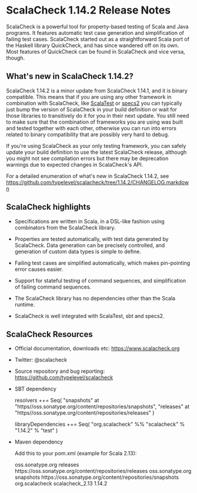 # ScalaCheck 1.14.2 Release Notes

ScalaCheck is a powerful tool for property-based testing of Scala and Java
programs. It features automatic test case generation and simplification of
failing test cases. ScalaCheck started out as a straightforward Scala port of
the Haskell library QuickCheck, and has since wandered off on its own. Most
features of QuickCheck can be found in ScalaCheck and vice versa, though.

## What's new in ScalaCheck 1.14.2?

ScalaCheck 1.14.2 is a minor update from ScalaCheck 1.14.1, and it is
binary compatible. This means that if you are using any other
framework in combination with ScalaCheck, like
[ScalaTest](http://www.scalatest.org/) or [specs2](http://specs2.org/)
you can typically just bump the version of ScalaCheck in your build
definition or wait for those libraries to transitively do it for you in
their next update.  You still need to make sure that the combination of
frameworks you are using was built and tested together with each other,
otherwise you can run into errors related to binary compatibility that
are possibly very hard to debug.

If you're using ScalaCheck as your only testing framework, you can
safely update your build definition to use the latest ScalaCheck
release, although you might not see compilation errors but there may be
deprecation warnings due to expected changes in ScalaCheck's API.

For a detailed enumeration of what's new in ScalaCheck 1.14.2, see
https://github.com/typelevel/scalacheck/tree/1.14.2/CHANGELOG.markdown

## ScalaCheck highlights

  * Specifications are written in Scala, in a DSL-like fashion using
    combinators from the ScalaCheck library.

  * Properties are tested automatically, with test data generated by
    ScalaCheck. Data generation can be precisely controlled, and generation
    of custom data types is simple to define.

  * Failing test cases are simplified automatically, which makes pin-pointing
    error causes easier.

  * Support for stateful testing of command sequences, and simplification of
    failing command sequences.

  * The ScalaCheck library has no dependencies other than the Scala
    runtime.

  * ScalaCheck is well integrated with ScalaTest, sbt and specs2.


## ScalaCheck Resources

  * Official documentation, downloads etc: https://www.scalacheck.org

  * Twitter: @scalacheck

  * Source repository and bug reporting: https://github.com/typelevel/scalacheck

  * SBT dependency

    resolvers ++= Seq(
      "snapshots" at "https//oss.sonatype.org/content/repositories/snapshots",
      "releases"  at "https//oss.sonatype.org/content/repositories/releases"
    )

    libraryDependencies ++= Seq(
      "org.scalacheck" %% "scalacheck" % "1.14.2" % "test"
    )

  * Maven dependency

    Add this to your pom.xml (example for Scala 2.13):

    <repositories>
      <repository>
        <id>oss.sonatype.org</id>
        <name>releases</name>
        <url>https://oss.sonatype.org/content/repositories/releases</url>
      </repository>
      <repository>
        <id>oss.sonatype.org</id>
        <name>snapshots</name>
        <url>https://oss.sonatype.org/content/repositories/snapshots</url>
      </repository>
    </repositories>

    <dependency>
      <groupId>org.scalacheck</groupId>
      <artifactId>scalacheck_2.13</artifactId>
      <version>1.14.2</version>
    </dependency>

